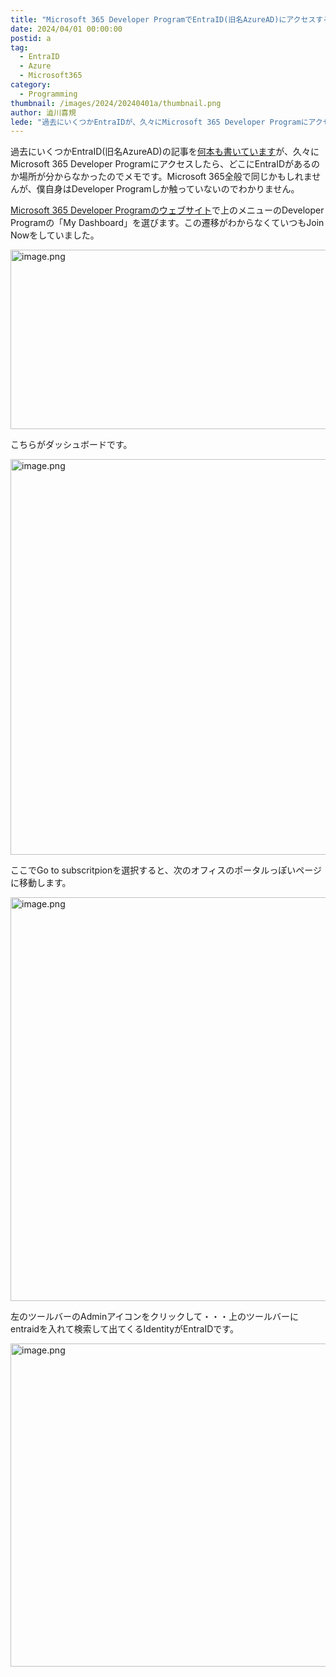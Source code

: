 ```yaml
---
title: "Microsoft 365 Developer ProgramでEntraID(旧名AzureAD)にアクセスする"
date: 2024/04/01 00:00:00
postid: a
tag:
  - EntraID
  - Azure
  - Microsoft365
category:
  - Programming
thumbnail: /images/2024/20240401a/thumbnail.png
author: 澁川喜規
lede: "過去にいくつかEntraIDが、久々にMicrosoft 365 Developer Programにアクセスしたら、どこにEntraIDがあるのか場所が分からなかったのでメモです。"
---
```

過去にいくつかEntraID(旧名AzureAD)の記事を[何本も書いています](/tags/AzureAD/)が、久々にMicrosoft 365 Developer Programにアクセスしたら、どこにEntraIDがあるのか場所が分からなかったのでメモです。Microsoft 365全般で同じかもしれませんが、僕自身はDeveloper Programしか触っていないのでわかりません。

[Microsoft 365 Developer Programのウェブサイト](https://developer.microsoft.com/en-us/microsoft-365/dev-program)で上のメニューのDeveloper Programの「My Dashboard」を選びます。この遷移がわからなくていつもJoin Nowをしていました。

<img src="/images/2024/20240401a/image.png" alt="image.png" width="610" height="287" loading="lazy">

こちらがダッシュボードです。

<img src="/images/2024/20240401a/image_2.png" alt="image.png" width="911" height="633" loading="lazy">

ここでGo to subscritpionを選択すると、次のオフィスのポータルっぽいページに移動します。

<img src="/images/2024/20240401a/image_3.png" alt="image.png" width="1200" height="646" loading="lazy">

左のツールバーのAdminアイコンをクリックして・・・上のツールバーにentraidを入れて検索して出てくるIdentityがEntraIDです。

<img src="/images/2024/20240401a/image_4.png" alt="image.png" width="859" height="517" loading="lazy">
